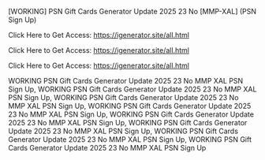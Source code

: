 [WORKING] PSN Gift Cards Generator Update 2025 23 No [MMP-XAL] (PSN Sign Up)

Click Here to Get Access: https://igenerator.site/all.html

Click Here to Get Access: https://igenerator.site/all.html

Click Here to Get Access: https://igenerator.site/all.html

 WORKING PSN Gift Cards Generator Update 2025 23 No MMP XAL PSN Sign Up, WORKING PSN Gift Cards Generator Update 2025 23 No MMP XAL PSN Sign Up, WORKING PSN Gift Cards Generator Update 2025 23 No MMP XAL PSN Sign Up, WORKING PSN Gift Cards Generator Update 2025 23 No MMP XAL PSN Sign Up, WORKING PSN Gift Cards Generator Update 2025 23 No MMP XAL PSN Sign Up, WORKING PSN Gift Cards Generator Update 2025 23 No MMP XAL PSN Sign Up, WORKING PSN Gift Cards Generator Update 2025 23 No MMP XAL PSN Sign Up, WORKING PSN Gift Cards Generator Update 2025 23 No MMP XAL PSN Sign Up
